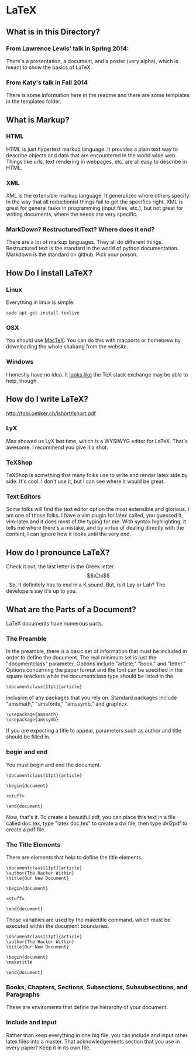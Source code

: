 # LaTeX

## What is in this Directory? 

### From Lawrence Lewis' talk in Spring 2014: 

There's a presentation, a document, and a poster (very alpha), which is meant to show the basics of LaTeX.

### From Katy's talk in Fall 2014

There is some information here in the readme and there are some templates in 
the templates folder. 


## What is Markup?

### HTML

HTML is just hypertext markup language. It provides a plain text way to 
describe objects and data that are encountered in the world wide web. Things 
like urls, text rendering in webpages, etc. are all easy to describe in HTML.

### XML 

XML is the extensible markup language. It generalizes where others specify. In 
the way that all reductionist things fail to get the specifics right, XML is 
great for general tasks in programming (input files, etc.), but not great for 
writing documents, where the needs are very specific. 

### MarkDown? RestructuredText? Where does it end?

There are a lot of markup languages. They all do different things. Restructured 
text is the standard in the world of python documentation. Markdown is the 
standard on github. Pick your poison.


## How Do I install LaTeX?

### Linux

Everything in linux is simple.

    sudo apt-get install texlive

### OSX

You should use [MacTeX][mactex]. You can do this with macports or homebrew by downloading the whole shabang from 
the website.

### Windows

I honestly have no idea. It [looks like][texSE] the TeX stack exchange may be able to 
help, though. 

## How do I write LaTeX?

http://tobi.oetiker.ch/lshort/lshort.pdf

### LyX

Max showed us LyX last time, which is a WYSIWYG editor for LaTeX. That's 
awesome. I recommend you give it a shot.

### TeXShop

TeXShop is something that many folks use to write and render latex side by 
side. It's cool. I don't use it, but I can see where it would be great. 

### Text Editors

Some folks will find the text editor option the most extensible and glorious. I 
am one of those folks. I have a vim plugin for latex called, you guessed it, 
vim-latex and it does most of the typing for me. With syntax highlighting, it 
tells me where there's a mistake, and by virtue of dealing directly with the 
content, I can ignore how it looks until the very end. 

## How do I pronounce LaTeX?

Check it out, the last letter is the Greek letter $$\Chi$$. So, it definitely has to 
end in a K sound. But, is it Lay or Lah? The developers say it's up to you. 

## What are the Parts of a Document?

LaTeX documents have numerous parts.

### The Preamble

In the preamble, there is a basic set of information that must be included in 
order to define the document. The real minimum set is just the "documentclass" 
parameter. Options include "article," "book," and "letter." Options concerning 
the paper format and the font can be specified in the square brackets while the 
documentclass type should be listed in the  

    \documentclass[11pt]{article}

inclusion of any packages that you rely on. Standard packages include 
"amsmath," "amsfonts," "amssymb," and graphicx. 

    \usepackage{amsmath}
    \usepackage{amssymb}

If you are expecting a title to appear, parameters such as author and title 
should be filled in. 




### begin and end

You must begin and end the document. 

    \documentclass[11pt]{article}

    \begin{document}

    <stuff>

    \end{document}


Now, that's it. To create a beautiful pdf, you can place this text in a file 
called doc.tex, type "latex doc.tex" to create a dvi file, then type dvi2pdf to 
create a pdf file.

### The Title Elements

There are elements that help to define the title elements. 


    \documentclass[11pt]{article}
    \author{The Hacker Within}
    \title{Our New Document}

    \begin{document}

    <stuff>

    \end{document}


Those variables are used by the maketitle command, which must be executed 
within the document boundaries. 


    \documentclass[11pt]{article}
    \author{The Hacker Within}
    \title{Our New Document}

    \begin{document}
    \maketitle

    \end{document}



### Books, Chapters, Sections, Subsections, Subsubsections, and Paragraphs

These are enviroments that define the hierarchy of your document. 


### Include and input

Rather than keep everything in one big file, you can include and input other 
latex files into a master. That acknowledgements section that you use in every 
paper? Keep it in its own file. 



[texSE]: http://tex.stackexchange.com/questions/41808/how-do-i-install-tex-latex-on-windows-7 "TeX Stack Exchange"
[mactex]: https://tug.org/mactex/ "mactex"
